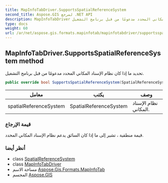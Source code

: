 ```yaml
---
title: MapInfoTabDriver.SupportsSpatialReferenceSystem
second_title: Aspose.GIS لمرجع .NET API
description: MapInfoTabDriver طريقة. تحديد ما إذا كان نظام الإسناد المكاني المحدد مدعومًا من قبل برنامج التشغيل.
type: docs
weight: 60
url: /ar/net/aspose.gis.formats.mapinfotab/mapinfotabdriver/supportsspatialreferencesystem/
---
```

## MapInfoTabDriver.SupportsSpatialReferenceSystem method

تحديد ما إذا كان نظام الإسناد المكاني المحدد مدعومًا من قبل برنامج التشغيل.

```csharp
public override bool SupportsSpatialReferenceSystem(SpatialReferenceSystem spatialReferenceSystem)
```

| معامل | يكتب | وصف |
| --- | --- | --- |
| spatialReferenceSystem | SpatialReferenceSystem | نظام الإسناد المكاني. |

### قيمة الإرجاع

قيمة منطقية ، تشير إلى ما إذا كان السائق يدعم نظام الإسناد المكاني المحدد.

### أنظر أيضا

* class [SpatialReferenceSystem](../../../aspose.gis.spatialreferencing/spatialreferencesystem/)
* class [MapInfoTabDriver](../)
* مساحة الاسم [Aspose.Gis.Formats.MapInfoTab](../../mapinfotabdriver/)
* المجسم [Aspose.GIS](../../../)


